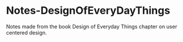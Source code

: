 # Notes-DesignOfEveryDayThings
Notes made from the book Design of Everyday Things chapter on user centered design.
